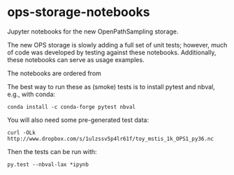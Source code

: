 # ops-storage-notebooks

Jupyter notebooks for the new OpenPathSampling storage.

The new OPS storage is slowly adding a full set of unit tests; however, much of
code was developed by testing against these notebooks. Additionally, these
notebooks can serve as usage examples.

The notebooks are ordered from 

The best way to run these as (smoke) tests is to install pytest and nbval,
e.g., with conda:

```
conda install -c conda-forge pytest nbval
```

You will also need some pre-generated test data:

```
curl -OLk http://www.dropbox.com/s/1ulzssv5p4lr61f/toy_mstis_1k_OPS1_py36.nc
```

Then the tests can be run with:

```
py.test --nbval-lax *ipynb
```
